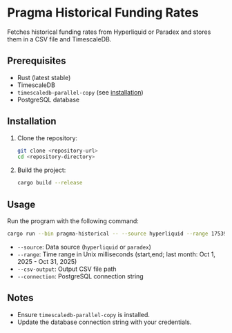 # Pragma Historical Funding Rates

Fetches historical funding rates from Hyperliquid or Paradex and stores them in a CSV file and TimescaleDB.

## Prerequisites
- Rust (latest stable)
- TimescaleDB
- `timescaledb-parallel-copy` (see [installation](https://github.com/timescale/timescaledb-parallel-copy))
- PostgreSQL database

## Installation
1. Clone the repository:
   ```bash
   git clone <repository-url>
   cd <repository-directory>
   ```
2. Build the project:
   ```bash
   cargo build --release
   ```

## Usage
Run the program with the following command:

```bash
cargo run --bin pragma-historical -- --source hyperliquid --range 1753987200000,1756665600000 --csv-output funding_rates.csv --connection postgres://postgres:test-password@0.0.0.0:5432/pragma
```

- `--source`: Data source (`hyperliquid` or `paradex`)
- `--range`: Time range in Unix milliseconds (start,end; last month: Oct 1, 2025 - Oct 31, 2025)
- `--csv-output`: Output CSV file path
- `--connection`: PostgreSQL connection string

## Notes
- Ensure `timescaledb-parallel-copy` is installed.
- Update the database connection string with your credentials.